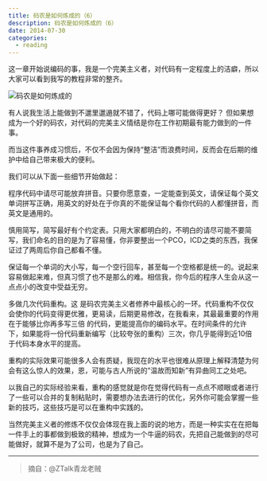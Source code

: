 ```yaml
---
title: 码农是如何炼成的（6）
description: 码农是如何炼成的（6）
date: 2014-07-30
categories:
  - reading
---
```


这一章开始说编码的事，我是一个完美主义者，对代码有一定程度上的洁癖，所以大家可以看到我写的教程非常的整齐。

![码农是如何炼成的](/images/posts/2014-07-30-code-famer.jpg)

有人说我生活上能做到不邋里邋遢就不错了，代码上哪可能做得更好？ 但如果想成为一个好的码农，对代码的完美主义情结是你在工作初期最有能力做到的一件事。

而当这件事养成习惯后，不仅不会因为保持“整洁”而浪费时间，反而会在后期的维护中给自己带来极大的便利。

我们可以从下面一些细节开始做起：

程序代码中请尽可能放弃拼音。只要你愿意查，一定能查到英文，请保证每个英文单词拼写正确，用英文的好处在于你真的不能保证每个看你代码的人都懂拼音，而英文是通用的。

慎用简写，简写最好有个约定表。只用大家都明白的，不明白的请尽可能不要简写，我们命名的目的是为了容易懂，你非要整出一个PCO，ICD之类的东西，我保证过了两周后你自己都看不懂。

保证每一个单词的大小写，每一个空行回车，甚至每一个空格都是统一的。说起来容易做起来难，但真习惯了也不是那么的难。相信我，你今后的程序人生会从这一点点小的改变中受益无穷。

多做几次代码重构。这 是码农完美主义者修养中最核心的一环。代码重构不仅仅会使你的代码变得更优雅，更易读，后期更易修改，在我看来，其最最重要的作用在于能够比你再多写三倍 的代码，更能提高你的编码水平。在时间条件的允许下，如果能将一份代码重新编写（比较夸张的重构）三次，你几乎能得到近10倍于代码本身水平的提高。

重构的实际效果可能很多人会有质疑，我现在的水平也很难从原理上解释清楚为何会有这么惊人的效果，恩，可能与古人所说的”温故而知新”有异曲同工之处吧。

以我自己的实际经验来看，重构的感觉就是你在觉得代码有一点点不顺眼或者进行了一些可以合并的复制粘贴时，需要想办法去进行的优化，另外你可能会掌握一些新的技巧，这些技巧是可以在重构中实践的。

当然完美主义者的修炼不仅仅会体现在我上面的说的地方，而是一种实实在在把每一件手上的事都做到极致的精神，想成为一个牛逼的码农，先把自己能做到的尽可能做好，就算不是为了公司，也是为了自己。

---

>摘自：@ZTalk青龙老贼

